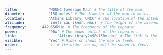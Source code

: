 ```yaml
---
title:				'W0UNC Coverage Map' # The title of the map.
diameter:			'150 miles' # The diameter of the map in miles.
location:			'Atkins Library, UNCC' # The location of the antenna.
altitude:			'169ft AGL (890ft MSL)' # The height of the antenna.
frequency:		'442.650MHz' # The frequency of the repeater.
power:				'90w' # The power output of the repeater.
link:					'AtkinsLibrary2m90w150m.png' # The link to the map image file.
visible:			'Yes' # Hides or shows the map in feeds.
order:				'2' # The order the map will be shown in feeds.
---
```

